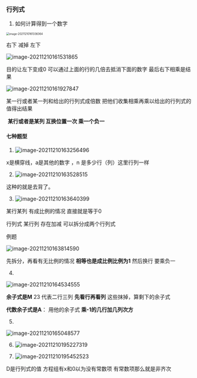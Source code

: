 ### 行列式

1. 如何计算得到一个数字

<img src="线代.assets/image-20211210161336364-16395758629686.png" alt="image-20211210161336364" style="zoom:50%;" />

右下   减掉   左下

<img src="线代.assets/image-20211210161531865-16395758664377.png" alt="image-20211210161531865" style="zoom:%;" />

目的让左下变成0    可以通过上面的行的几倍去抵消下面的数字      最后右下相乘是结果

![image-20211210161927847](线代.assets/image-20211210161927847-16395758708598.png)

某一行或者某一列和给出的行列式成倍数   把他们收集相乘再乘以给出的行列式的值得出结果

​    **某行或者是某列 互换位置一次 乘一个负一**



#### 七种题型

1. ![image-20211210163256496](线代.assets/image-20211210163256496-16395758742379.png)

x是横穿线，a是其他的数字  ，n 是多少行（列）这里行列一样

2. ![image-20211210163528515](线代.assets/image-20211210163528515-163957587631410.png)

这种的就是去背了。

3. ![image-20211210163640399](线代.assets/image-20211210163640399-163957587774411.png)

某行某列   有成比例的情况 直接就是等于0

行列式  某行列  存在加减  可以拆分成两个行列式  

例题

![image-20211210163814590](线代.assets/image-20211210163814590-163957587939112.png)

先拆分，再看有无比例的情况 **相等也是成比例比例为1**  然后换行 要乘负一

4. 

![image-20211210164534555](线代.assets/image-20211210164534555-163957588314614.png)

**余子式是M** 23  代表二行三列  **先看行再看列**  这些抹掉，算剩下的余子式

**代数余子式是A**： 用他的余子式 **乘-1的几行加几列次方**

5.    

   ![image-20211210165048577](线代.assets/image-20211210165048577-163957588488815.png)

6. ![image-20211210195227319](线代.assets/image-20211210195227319-163957588623016.png)

7. ![image-20211210195452523](线代.assets/image-20211210195452523-163957588786317.png)

D是行列式的值   方程组有x和0以为没有常数项    有常数项那么就是非齐次

